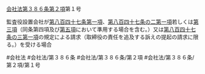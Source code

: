 [会社法第３８６条第２項](会社法＿＿＿＿第３８６条第２項)第１号

監査役設置会社が[第八百四十七条第一項](会社法＿＿＿＿第８４７条第１項)、[第八百四十七条の二第一項](会社法＿＿＿＿第８４７条の２第１項)若しくは[第三項](会社法＿＿＿＿第３８６条第３項)（同条第四項及び[第五項](会社法＿＿＿＿第３８６条第５項)において準用する場合を含む。）又は[第八百四十七条の三第一項](会社法＿＿＿＿第８４７条の３第１項)の規定による請求（取締役の責任を追及する訴えの提起の請求に限る。）を受ける場合


#会社法
#会社法/第３８６条
#会社法/第３８６条/第２項
#会社法/第３８６条/第２項/第１号
